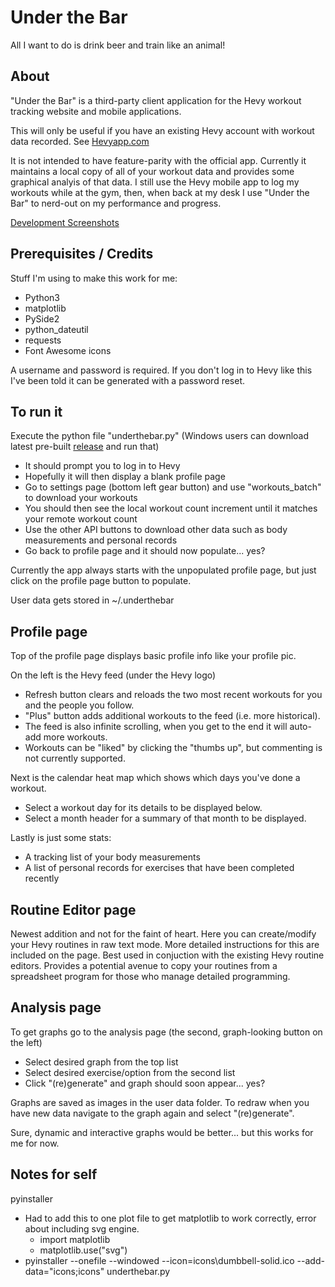 # Under the Bar
All I want to do is drink beer and train like an animal!

## About
"Under the Bar" is a third-party client application for the Hevy workout tracking website and mobile applications.

This will only be useful if you have an existing Hevy account with workout data recorded. See [Hevyapp.com](https://www.hevyapp.com/)

It is not intended to have feature-parity with the official app. Currently it maintains a local copy of all of your workout data and 
provides some graphical analyis of that data. I still use the Hevy mobile app to log my workouts while at the gym, then, when back at my desk
I use "Under the Bar" to nerd-out on my performance and progress.

[Development Screenshots](https://imgur.com/a/8i9nOew)

## Prerequisites / Credits
Stuff I'm using to make this work for me:
- Python3
- matplotlib
- PySide2
- python_dateutil
- requests
- Font Awesome icons

A username and password is required. If you don't log in to Hevy like this I've been told it can be generated with a password reset.

## To run it
Execute the python file "underthebar.py" (Windows users can download latest pre-built [release](https://github.com/SteveG/underthebar/releases) and run that)
- It should prompt you to log in to Hevy
- Hopefully it will then display a blank profile page
- Go to settings page (bottom left gear button) and use "workouts_batch" to download your workouts
- You should then see the local workout count increment until it matches your remote workout count
- Use the other API buttons to download other data such as body measurements and personal records
- Go back to profile page and it should now populate... yes?

Currently the app always starts with the unpopulated profile page, but just click on the profile page button to populate.

User data gets stored in ~/.underthebar

## Profile page
Top of the profile page displays basic profile info like your profile pic.

On the left is the Hevy feed (under the Hevy logo)
- Refresh button clears and reloads the two most recent workouts for you and the people you follow.
- "Plus" button adds additional workouts to the feed (i.e. more historical).
- The feed is also infinite scrolling, when you get to the end it will auto-add more workouts.
- Workouts can be "liked" by clicking the "thumbs up", but commenting is not currently supported.

Next is the calendar heat map which shows which days you've done a workout.
- Select a workout day for its details to be displayed below.
- Select a month header for a summary of that month to be displayed.

Lastly is just some stats:
- A tracking list of your body measurements
- A list of personal records for exercises that have been completed recently

## Routine Editor page
Newest addition and not for the faint of heart. Here you can create/modify your Hevy routines in raw text mode. More detailed instructions for this are included on the page. Best used in conjuction with the existing Hevy routine editors. Provides a potential avenue to copy your routines from a spreadsheet program for those who manage detailed programming.

## Analysis page
To get graphs go to the analysis page (the second, graph-looking button on the left)
- Select desired graph from the top list
- Select desired exercise/option from the second list
- Click "(re)generate" and graph should soon appear... yes?

Graphs are saved as images in the user data folder. To redraw when you have new data navigate to the graph again and select "(re)generate".

Sure, dynamic and interactive graphs would be better... but this works for me for now.

## Notes for self
pyinstaller
- Had to add this to one plot file to get matplotlib to work correctly, error about including svg engine.
    - import matplotlib
    - matplotlib.use("svg")
- pyinstaller --onefile --windowed --icon=icons\dumbbell-solid.ico --add-data="icons;icons" underthebar.py
